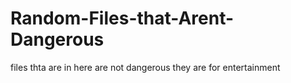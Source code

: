 # Random-Files-that-Arent-Dangerous

files thta are in here are not dangerous they are for entertainment
